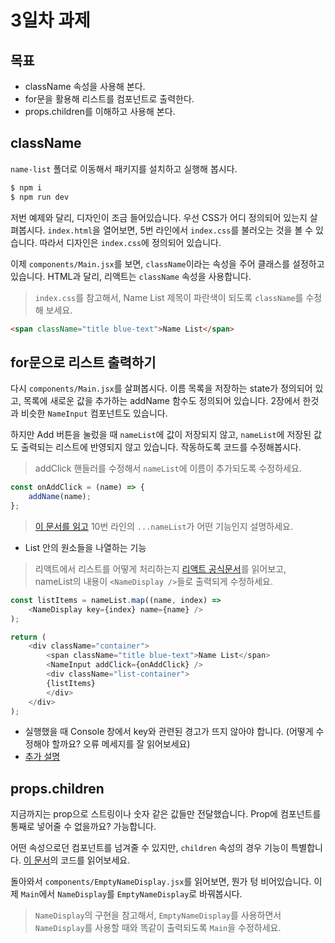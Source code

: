 # 3일차 과제
## 목표
- className 속성을 사용해 본다.
- for문을 활용해 리스트를 컴포넌트로 출력한다.
- props.children를 이해하고 사용해 본다.

## className

`name-list` 폴더로 이동해서 패키지를 설치하고 실행해 봅시다.
```bash
$ npm i
$ npm run dev
```
저번 예제와 달리, 디자인이 조금 들어있습니다. 우선 CSS가 어디 정의되어 있는지 살펴봅시다.
`index.html`을 열어보면, 5번 라인에서 `index.css`를 불러오는 것을 볼 수 있습니다.
따라서 디자인은 `index.css`에 정의되어 있습니다.

이제 `components/Main.jsx`를 보면, `className`이라는 속성을 주어 클래스를 설정하고 있습니다.
HTML과 달리, 리액트는 `className` 속성을 사용합니다.

> `index.css`를 참고해서, Name List 제목이 파란색이 되도록 `className`를 수정해 보세요.
```html
<span className="title blue-text">Name List</span>
```

## for문으로 리스트 출력하기

다시 `components/Main.jsx`를 살펴봅시다.
이름 목록을 저장하는 state가 정의되어 있고, 목록에 새로운 값을 추가하는 addName 함수도 정의되어 있습니다.
2장에서 한것과 비슷한 `NameInput` 컴포넌트도 있습니다.

하지만 Add 버튼을 눌렀을 때 `nameList`에 값이 저장되지 않고, `nameList`에 저장된 값도 출력되는 리스트에 반영되지 않고 있습니다.
작동하도록 코드를 수정해봅시다.

> addClick 핸들러를 수정해서 `nameList`에 이름이 추가되도록 수정하세요.
```javascript
const onAddClick = (name) => {
    addName(name);
};
```

> [이 문서를 읽고](https://developer.mozilla.org/ko/docs/Web/JavaScript/Reference/Operators/Spread_syntax)
> 10번 라인의 `...nameList`가 어떤 기능인지 설명하세요.
- List 안의 원소들을 나열하는 기능

> 리액트에서 리스트를 어떻게 처리하는지 [리액트 공식문서](https://ko.reactjs.org/docs/lists-and-keys.html)를 읽어보고,
> nameList의 내용이 `<NameDisplay />`들로 출력되게 수정하세요.
```javascript
const listItems = nameList.map((name, index) => 
    <NameDisplay key={index} name={name} />
);

return (
    <div className="container">
        <span className="title blue-text">Name List</span>
        <NameInput addClick={onAddClick} />
        <div className="list-container">
        {listItems}
        </div>
    </div>
);
```

- 실행했을 때 Console 창에서 key와 관련된 경고가 뜨지 않아야 합니다. (어떻게 수정해야 할까요? 오류 메세지를 잘 읽어보세요)
- [추가 설명](https://m.blog.naver.com/gi_balja/221245300411)

## props.children

지금까지는 prop으로 스트링이나 숫자 같은 값들만 전달했습니다.
Prop에 컴포넌트를 통째로 넣어줄 수 없을까요? 가능합니다.

어떤 속성으로던 컴포넌트를 넘겨줄 수 있지만, `children` 속성의 경우 기능이 특별합니다.
[이 문서](https://blog.coderifleman.com/2015/06/24/learning-react-2/#Props-children)의 코드를 읽어보세요.

돌아와서 `components/EmptyNameDisplay.jsx`를 읽어보면, 뭔가 텅 비어있습니다.
이제 `Main`에서 `NameDisplay`를 `EmptyNameDisplay`로 바꿔봅시다.

> `NameDisplay`의 구현을 참고해서, `EmptyNameDisplay`를 사용하면서
> `NameDisplay`를 사용할 때와 똑같이 출력되도록 `Main`을 수정하세요.
